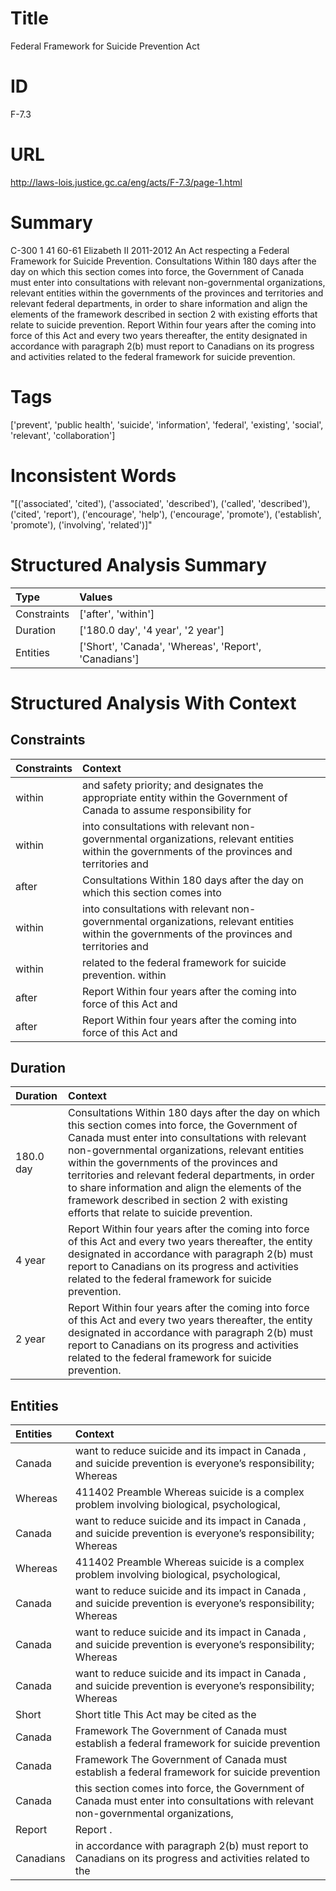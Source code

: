 # Title
Federal Framework for Suicide Prevention Act


# ID
F-7.3

# URL
http://laws-lois.justice.gc.ca/eng/acts/F-7.3/page-1.html


# Summary
C-300 1 41 60-61 Elizabeth II 2011-2012 An Act respecting a Federal Framework for Suicide Prevention.
Consultations Within 180 days after the day on which this section comes into force, the Government of Canada must enter into consultations with relevant non-governmental organizations, relevant entities within the governments of the provinces and territories and relevant federal departments, in order to share information and align the elements of the framework described in section 2 with existing efforts that relate to suicide prevention.
Report Within four years after the coming into force of this Act and every two years thereafter, the entity designated in accordance with paragraph 2(b) must report to Canadians on its progress and activities related to the federal framework for suicide prevention.


# Tags
['prevent', 'public health', 'suicide', 'information', 'federal', 'existing', 'social', 'relevant', 'collaboration']


# Inconsistent Words
"[('associated', 'cited'), ('associated', 'described'), ('called', 'described'), ('cited', 'report'), ('encourage', 'help'), ('encourage', 'promote'), ('establish', 'promote'), ('involving', 'related')]"


# Structured Analysis Summary
| Type        | Values                                                |
|:------------|:------------------------------------------------------|
| Constraints | ['after', 'within']                                   |
| Duration    | ['180.0 day', '4 year', '2 year']                     |
| Entities    | ['Short', 'Canada', 'Whereas', 'Report', 'Canadians'] |


# Structured Analysis With Context
 


## Constraints
| Constraints   | Context                                                                                                                                        |
|:--------------|:-----------------------------------------------------------------------------------------------------------------------------------------------|
| within        | and safety priority; and designates the appropriate entity within the Government of Canada to assume responsibility for                        |
| within        | into consultations with relevant non-governmental organizations, relevant entities within the governments of the provinces and territories and |
| after         | Consultations Within 180 days  after the day on which this section comes into                                                                  |
| within        | into consultations with relevant non-governmental organizations, relevant entities within the governments of the provinces and territories and |
| within        | related to the federal framework for suicide prevention. within                                                                                |
| after         | Report Within four years  after the coming into force of this Act and                                                                          |
| after         | Report Within four years  after the coming into force of this Act and                                                                          |


## Duration
| Duration   | Context                                                                                                                                                                                                                                                                                                                                                                                                                                                    |
|:-----------|:-----------------------------------------------------------------------------------------------------------------------------------------------------------------------------------------------------------------------------------------------------------------------------------------------------------------------------------------------------------------------------------------------------------------------------------------------------------|
| 180.0 day  | Consultations Within 180 days after the day on which this section comes into force, the Government of Canada must enter into consultations with relevant non-governmental organizations, relevant entities within the governments of the provinces and territories and relevant federal departments, in order to share information and align the elements of the framework described in section 2 with existing efforts that relate to suicide prevention. |
| 4 year     | Report Within four years after the coming into force of this Act and every two years thereafter, the entity designated in accordance with paragraph 2(b) must report to Canadians on its progress and activities related to the federal framework for suicide prevention.                                                                                                                                                                                  |
| 2 year     | Report Within four years after the coming into force of this Act and every two years thereafter, the entity designated in accordance with paragraph 2(b) must report to Canadians on its progress and activities related to the federal framework for suicide prevention.                                                                                                                                                                                  |


## Entities
| Entities   | Context                                                                                                                             |
|:-----------|:------------------------------------------------------------------------------------------------------------------------------------|
| Canada     | want to reduce suicide and its impact in Canada , and suicide prevention is everyone’s responsibility; Whereas                      |
| Whereas    | 411402 Preamble  Whereas suicide is a complex problem involving biological, psychological,                                          |
| Canada     | want to reduce suicide and its impact in Canada , and suicide prevention is everyone’s responsibility; Whereas                      |
| Whereas    | 411402 Preamble  Whereas suicide is a complex problem involving biological, psychological,                                          |
| Canada     | want to reduce suicide and its impact in Canada , and suicide prevention is everyone’s responsibility; Whereas                      |
| Canada     | want to reduce suicide and its impact in Canada , and suicide prevention is everyone’s responsibility; Whereas                      |
| Canada     | want to reduce suicide and its impact in Canada , and suicide prevention is everyone’s responsibility; Whereas                      |
| Short      | Short title This Act may be cited as the                                                                                            |
| Canada     | Framework The Government of  Canada must establish a federal framework for suicide prevention                                       |
| Canada     | Framework The Government of  Canada must establish a federal framework for suicide prevention                                       |
| Canada     | this section comes into force, the Government of Canada must enter into consultations with relevant non-governmental organizations, |
| Report     | Report .                                                                                                                            |
| Canadians  | in accordance with paragraph 2(b) must report to Canadians on its progress and activities related to the                            |


